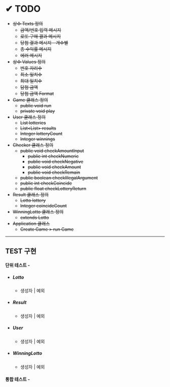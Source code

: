 # ✔ TODO
- ~~상수 Texts 정의~~
    - ~~금액/번호 입력 메시지~~
    - ~~로또 구매 결과 메시지~~
    - ~~당첨 결과 메시지 - 개수별~~
    - ~~총 수익률 메시지~~
    - ~~에러 메시지~~
- ~~상수 Values 정의~~
    - ~~번호 자리수~~
    - ~~최소 일치수~~
    - ~~최대 일치수~~
    - ~~담첨 금액~~
    - ~~당첨 금액 Format~~
- ~~Game 클래스 정의~~
  - ~~public void run~~
  - ~~private void play~~
- ~~User 클래스 정의~~
    - ~~List<Lotto> lotteries~~
    - ~~List<List<Result>> results~~
    - ~~Integer lotteryCount~~
    - ~~Integer winnings~~
- ~~Checker 클래스 정의~~
    - ~~public void checkAmountInput~~
        - ~~public int checkNumeric~~
        - ~~public void checkNegative~~
        - ~~public void checkAmount~~
        - ~~public void checkRemain~~
    - ~~public boolean checkIllegalArgument~~
    - ~~public int checkCoincide~~
    - ~~public float checkLotteryReturn~~
- ~~Result 클래스 정의~~
    - ~~Lotto lottery~~
    - ~~Integer coincideCount~~
- ~~WinningLotto 클래스 정의~~
    - ~~extends Lotto~~
- ~~Application 클래스~~
    - ~~Create Game > run Game~~
* * *
## TEST 구현
#### 단위 테스트 -
- ##### Lotto
  - 생성자 | 예외
- ##### Result
  - 생성자 | 예외
- ##### User
  - 생성자 | 예외
- ##### WinningLotto
  - 생성자 | 예외
#### 통합 테스트 -